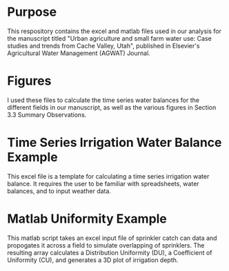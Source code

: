 # Purpose
This respository contains the excel and matlab files used in our analysis for the manuscript titled "Urban agriculture and small farm water use: Case studies and trends from Cache Valley, Utah", published in Elsevier's Agricultural Water Management (AGWAT) Journal. 

# Figures
I used these files to calculate the time series water balances for the different fields in our manuscript, as well as the various figures in Section 3.3 Summary Observations. 

# Time Series Irrigation Water Balance Example
This excel file is a template for calculating a time series irrigation water balance. It requires the user to be familiar with spreadsheets, water balances, and to input weather data.  

# Matlab Uniformity Example 
This matlab script takes an excel input file of sprinkler catch can data and propogates it across a field to simulate overlapping of sprinklers. The resulting array calculates a Distribution Uniformity (DU), a Coefficient of Uniformity (CU), and generates a 3D plot of irrigation depth.  
